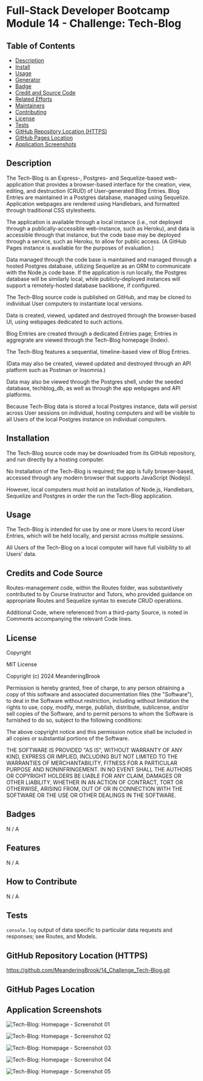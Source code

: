 # Full-Stack Developer Bootcamp Module 14 - Challenge: Tech-Blog

## Table of Contents

- [Description](#description)
- [Install](#install)
- [Usage](#usage)
- [Generator](#generator)
- [Badge](#badge)
- [Credit and Source Code](#credits-and-code-source)
- [Related Efforts](#related-efforts)
- [Maintainers](#maintainers)
- [Contributing](#contributing)
- [License](#license)
- [Tests](#tests)
- [GitHub Repository Location (HTTPS)](#github-repository-location-https)
- [GitHub Pages Location](#github-pages-location)
- [Application Screenshots](#application-screenshots) 


## Description

The Tech-Blog is an Express-, Postgres- and Sequelize-based web-application that provides a browser-based interface for the creation, view, editing, and destruction (CRUD) of User-generated Blog Entries. Blog Entries are maintained in a Postgres database, managed using Sequelize. Application webpages are rendered using Handlebars, and formatted through traditional CSS stylesheets. 

The application is available through a local instance (i.e., not deployed through a publically-accessible web-instance, such as Heroku), and data is accessible through that instance, but the code base may be deployed through a service, such as Heroku, to allow for public access. (A GitHub Pages instance is available for the purposes of evaluation.)

Data managed through the code base is maintained and managed through a hosted Postgres database, utilizing Sequelize as an ORM to communicate with the Node.js code base. If the application is run locally, the Postgres database will be similarly local, while publicly-deployed instances will support a remotely-hosted database backbone, if configured.

The Tech-Blog source code is published on GitHub, and may be cloned to individual User computers to instantiate local versions.

Data is created, viewed, updated and destroyed through the browser-based UI, using webpages dedicated to such actions.

Blog Entries are created through a dedicated  Entries page; Entries in aggregrate are viewed through the Tech-Blog homepage (Index).

The Tech-Blog features a sequential, timeline-based view of Blog Entries.

(Data may also be created, viewed updated and destroyed through an API platform such as Postman or Insomnia.)

Data may also be viewed through the Postgres shell, under the seeded database, techblog_db, as well as through the app webpages and API platforms.

Because Tech-Blog data is stored a local Postgres instance, data will persist across User sessions on individual, hosting computers and will be visible to all Users of the local Postgres instance on individual computers.


## Installation

The Tech-Blog source code may be downloaded from its GitHub repository, and run directly by a hosting computer.

No Installation of the Tech-Blog is required; the app is fully browser-based, accessed through any modern browser that supports JavaScript (Nodejs).

However, local computers must hold an installation of Node.js, Handlebars, Sequelize and Postgres in order the run the Tech-Blog application.


## Usage

The Tech-Blog is intended for use by one or more Users to record User Entries, which will be held locally, and persist across multiple sessions. 

All Users of the Tech-Blog on a local computer will have full visibility to all Users' data.


## Credits and Code Source

Routes-management code, within the Routes folder, was substantively contributed to by Course Instructor and Tutors, who provided guidance on appropriate Routes and Sequelize syntax to execute CRUD operations.

Additional Code, where referenced from a third-party Source, is noted in Comments accompanying the relevant Code lines.


## License

Copyright <YEAR> <COPYRIGHT Chris Milazzo>


MIT License

Copyright (c) 2024 MeanderingBrook

Permission is hereby granted, free of charge, to any person obtaining a copy
of this software and associated documentation files (the "Software"), to deal
in the Software without restriction, including without limitation the rights
to use, copy, modify, merge, publish, distribute, sublicense, and/or sell
copies of the Software, and to permit persons to whom the Software is
furnished to do so, subject to the following conditions:

The above copyright notice and this permission notice shall be included in all
copies or substantial portions of the Software.

THE SOFTWARE IS PROVIDED "AS IS", WITHOUT WARRANTY OF ANY KIND, EXPRESS OR
IMPLIED, INCLUDING BUT NOT LIMITED TO THE WARRANTIES OF MERCHANTABILITY,
FITNESS FOR A PARTICULAR PURPOSE AND NONINFRINGEMENT. IN NO EVENT SHALL THE
AUTHORS OR COPYRIGHT HOLDERS BE LIABLE FOR ANY CLAIM, DAMAGES OR OTHER
LIABILITY, WHETHER IN AN ACTION OF CONTRACT, TORT OR OTHERWISE, ARISING FROM,
OUT OF OR IN CONNECTION WITH THE SOFTWARE OR THE USE OR OTHER DEALINGS IN THE
SOFTWARE.


## Badges

N / A


## Features

N / A


## How to Contribute

N / A


## Tests

`console.log` output of data specific to particular data requests and responses; see Routes, and Models.


## GitHub Repository Location (HTTPS)

https://github.com/MeanderingBrook/14_Challenge_Tech-Blog.git


## GitHub Pages Location




## Application Screenshots

![Tech-Blog: Homepage - Screenshot 01](./assets/images/E-Commerce-Back-End_Express-Sequelize-App_Screenshot-01_Database-Seed-Process.png?raw=true "E-Commerce Back-End: Data Seed Process")

![Tech-Blog: Homepage - Screenshot 02](./assets/images/E-Commerce-Back-End_Express-Sequelize-App_Screenshot-02_Database-Seed-Complete.png?raw=true "E-Commerce Back-End: Data Seed Process")

![Tech-Blog: Homepage - Screenshot 03](./assets/images/E-Commerce-Back-End_Express-Sequelize-App_Screenshot-03_Data-Retrieval-Tags.png?raw=true "E-Commerce Back-End: Data Retrieval - Tags (GET Request)")

![Tech-Blog: Homepage - Screenshot 04](./assets/images/E-Commerce-Back-End_Express-Sequelize-App_Screenshot-04_Data-Creation-Categories.png?raw=true "E-Commerce Back-End: Data Creation - Categories (POST Request)")

![Tech-Blog: Homepage - Screenshot 05](./assets/images/E-Commerce-Back-End_Express-Sequelize-App_Screenshot-05_Data-Update-Categories.png?raw=true "E-Commerce Back-End: Data Update - Categories (PUT Request)")
